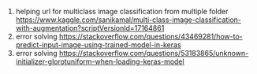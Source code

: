 1. helping url for multiclass image classification from multiple folder
https://www.kaggle.com/sanikamal/multi-class-image-classification-with-augmentation?scriptVersionId=17164861
2. error solving
https://stackoverflow.com/questions/43469281/how-to-predict-input-image-using-trained-model-in-keras
3. error solving
https://stackoverflow.com/questions/53183865/unknown-initializer-glorotuniform-when-loading-keras-model
